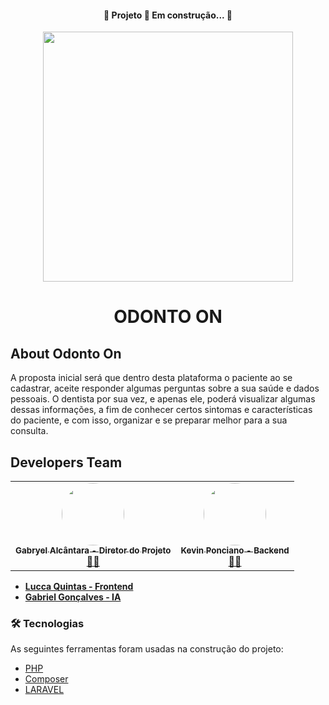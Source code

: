 <h4 align="center"> 
	🚧  Projeto 🚀 Em construção...  🚧
</h4>

<p align="center"><a href="https://github.com/Garchy/Site-InovaWeek" target="_blank"><img src="https://uvv.br/wp-content/themes/uvvBr/templates/assets//img/logouvv.svg" width="400"></a></p>

<h1 align="center">ODONTO ON</h1>

## About Odonto On

A proposta inicial será que dentro desta plataforma o paciente ao se cadastrar, aceite responder algumas perguntas sobre a sua saúde e dados pessoais. O dentista por sua vez, e apenas ele, poderá visualizar algumas dessas informações, a fim de conhecer certos sintomas e características do paciente, e com isso, organizar e se preparar melhor para a sua consulta.


## Developers Team
<table>
  <tr>
    <td align="center"><a href="https://github.com/Garchy"><img style="border-radius: 50%;" src="https://pps.whatsapp.net/v/t61.24694-24/215944670_125111486562234_8374280455993374716_n.jpg?ccb=11-4&oh=1f0451780e43815cf40e8ee2ec922fb0&oe=62859900" width="100px;" alt=""/><br /><sub><b>Gabryel Alcântara - Diretor do Projeto</b></sub></a><br /><a href="https://github.com/Garchy" title="perfil">👨‍🚀</a></td>
    <td align="center"><a href="https://github.com/Kevin-Ponciano"><img style="border-radius: 50%;" src="https://scontent.fvix7-1.fna.fbcdn.net/v/t39.30808-6/278029718_5023943751016169_9198807347272154776_n.jpg?_nc_cat=102&ccb=1-6&_nc_sid=09cbfe&_nc_eui2=AeHbcX7rRzaAocC_arxbrkIhpAInZDahCUmkAidkNqEJSW_Bgv6eF9IkmDkRi9moqPORzvAsM--1f9EchLQjKYCh&_nc_ohc=Kec_SHlPyZoAX-eTsVs&_nc_ht=scontent.fvix7-1.fna&oh=00_AT-T5PDINH7GhqaufQG1pubkjaNW47zhv2Samls1_MXv7w&oe=627A25C3" width="100px;" alt=""/><br /><sub><b>Kevin Ponciano - Backend</b></sub></a><br /><a href="https://github.com/Kevin-Ponciano" title="perfil">👨‍🚀</a></td>
   
  </tr>
</table>

- **[Lucca Quintas - Frontend]()**
- **[Gabriel Gonçalves - IA]()**

### 🛠 Tecnologias

As seguintes ferramentas foram usadas na construção do projeto:

- [PHP](https://www.php.net)
- [Composer](https://getcomposer.org)
- [LARAVEL](https://laravel.com)
